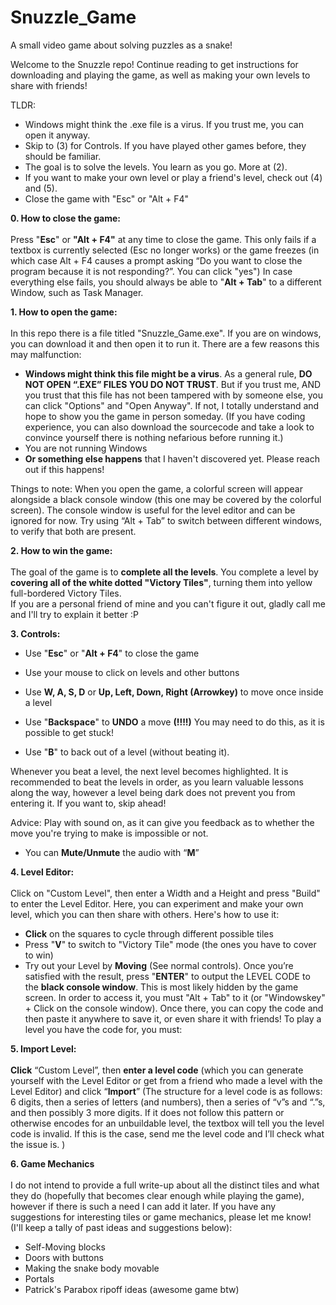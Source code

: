 # Snuzzle_Game
A small video game about solving puzzles as a snake!

Welcome to the Snuzzle repo! Continue reading to get instructions for downloading and playing the game, as well as making your own levels to share with friends!

TLDR:
- Windows might think the .exe file is a virus. If you trust me, you can open it anyway.
- Skip to (3) for Controls. If you have played other games before, they should be familiar.
- The goal is to solve the levels. You learn as you go. More at (2).
- If you want to make your own level or play a friend's level, check out (4) and (5).
- Close the game with "Esc" or "Alt + F4"

**0. How to close the game:**<br><br>Press "**Esc**" or **"Alt + F4"** at any time to close the game.
This only fails if a textbox is currently selected (Esc no longer works) or the game freezes (in which case Alt + F4 causes a prompt asking “Do you want to close the program because it is not responding?”. You can click "yes")
In case everything else fails, you should always be able to "**Alt + Tab**" to a different Window, such as Task Manager.

**1. How to open the game:**<br><br>In this repo there is a file titled "Snuzzle_Game.exe". If you are on windows, you can download it and then open it to run it. 
There are a few reasons this may malfunction:
- **Windows might think this file might be a virus**. As a general rule, **DO NOT OPEN “.EXE” FILES YOU DO NOT TRUST**. But if you trust me, AND you trust that this file has not been tampered with by someone else, you can click "Options" and "Open Anyway". If not, I totally understand and hope to show you the game in person someday. (If you have coding experience, you can also download the sourcecode and take a look to convince yourself there is nothing nefarious before running it.)
- You are not running Windows
- **Or something else happens** that I haven't discovered yet. Please reach out if this happens!

Things to note: When you open the game, a colorful screen will appear alongside a black console window (this one may be covered by the colorful screen). The console window is useful for the level editor and can be ignored for now. Try using “Alt + Tab” to switch between different windows, to verify that both are present. 

**2. How to win the game:**<br><br>The goal of the game is to **complete all the levels**.
You complete a level by **covering all of the white dotted "Victory Tiles"**, turning them into yellow full-bordered Victory Tiles.<br>If you are a personal friend of mine and you can't figure it out, gladly call me and I'll try to explain it better :P

**3. Controls:**
- Use "**Esc**" or "**Alt + F4**" to close the game

- Use your mouse to click on levels and other buttons

- Use **W, A, S, D** or **Up, Left, Down, Right (Arrowkey)** to move once inside a level

- Use "**Backspace**" to **UNDO** a move **(!!!!)** You may need to do this, as it is possible to get stuck!

- Use "**B**" to back out of a level (without beating it).

Whenever you beat a level, the next level becomes highlighted. It is recommended to beat the levels in order, as you learn valuable lessons along the way, however a level being dark does not prevent you from entering it. If you want to, skip ahead!

Advice: Play with sound on, as it can give you feedback as to whether the move you're trying to make is impossible or not.
- You can **Mute/Unmute** the audio with “**M**” 

**4. Level Editor:**<br><br>Click on "Custom Level", then enter a Width and a Height and press "Build" to enter the Level Editor. Here, you can experiment and make your own level, which you can then share with others. Here's how to use it:
- **Click** on the squares to cycle through different possible tiles
- Press "**V**" to switch to "Victory Tile" mode (the ones you have to cover to win)
- Try out your Level by **Moving** (See normal controls).
Once you’re satisfied with the result, press "**ENTER**" to output the LEVEL CODE to the **black console window**. This is most likely hidden by the game screen.
In order to access it, you must "Alt + Tab" to it (or "Windowskey" + Click on the console window). Once there, you can copy the code and then paste it anywhere to save it, or even share it with friends! To play a level you have the code for, you must:

**5. Import Level:**<br><br>**Click** “Custom Level”, then **enter a level code** (which you can generate yourself with the Level Editor or get from a friend who made a level with the Level Editor) and click “**Import**”
(The structure for a level code is as follows: 6 digits, then a series of letters (and numbers), then a series of “v”s and “.”s, and then possibly 3 more digits. If it does not follow this pattern or otherwise encodes for an unbuildable level, the textbox will tell you the level code is invalid. If this is the case, send me the level code and I’ll check what the issue is. )

**6. Game Mechanics**<br><br>I do not intend to provide a full write-up about all the distinct tiles and what they do (hopefully that becomes clear enough while playing the game), however if there is such a need I can add it later.
If you have any suggestions for interesting tiles or game mechanics, please let me know! (I'll keep a tally of past ideas and suggestions below):
- Self-Moving blocks
- Doors with buttons
- Making the snake body movable
- Portals
- Patrick's Parabox ripoff ideas (awesome game btw)
